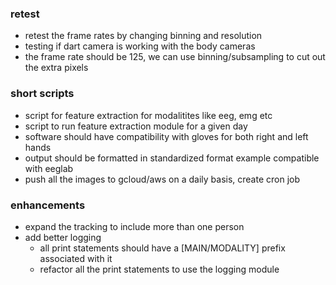 ### retest
- retest the frame rates by changing binning and resolution
- testing if dart camera is working with the body cameras
- the frame rate should be 125, we can use binning/subsampling to cut out the extra pixels

### short scripts
- script for feature extraction for modalitites like eeg, emg etc
- script to run feature extraction module for a given day
- software should have compatibility with gloves for both right and left hands
- output should be formatted in standardized format example compatible with eeglab
- push all the images to gcloud/aws on a daily basis, create cron job

### enhancements
- expand the tracking to include more than one person
- add better logging
    - all print statements should have a [MAIN/MODALITY] prefix associated with it
    - refactor all the print statements to use the logging module